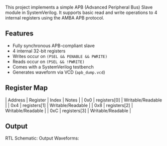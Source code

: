 This project implements a simple APB (Advanced Peripheral Bus) Slave module in SystemVerilog. It supports basic read and write operations to 4 internal registers using the AMBA APB protocol.

## Features

- Fully synchronous APB-compliant slave
- 4 internal 32-bit registers
- Writes occur on `(PSEL && PENABLE && PWRITE)`
- Reads occur on `(PSEL && !PWRITE)`
- Comes with a SystemVerilog testbench
- Generates waveform via VCD (`apb_dump.vcd`)

## Register Map
| Address | Register | Index |	Notes |
| 0x0 | registers[0] |	Writable/Readable |
| 0x4 |	registers[1] |	Writable/Readable |
| 0x8 |	registers[2] |	Writable/Readable |
| 0xC |	registers[3] |	Writable/Readable |

## Output
RTL Schematic:
Output Waveforms:
